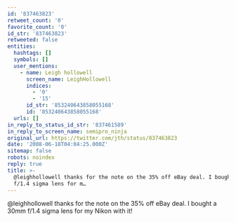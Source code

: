 ```yaml
---
id: '837463823'
retweet_count: '0'
favorite_count: '0'
id_str: '837463823'
retweeted: false
entities:
  hashtags: []
  symbols: []
  user_mentions:
    - name: Leigh hollowell
      screen_name: LeighHollowell
      indices:
        - '0'
        - '15'
      id_str: '853240643858055168'
      id: '853240643858055168'
  urls: []
in_reply_to_status_id_str: '837461589'
in_reply_to_screen_name: semipro_ninja
original_url: https://twitter.com/jth/status/837463823
date: '2008-06-18T04:04:25.000Z'
sitemap: false
robots: noindex
reply: true
title: >-
  @leighhollowell thanks for the note on the 35% off eBay deal. I bought a 30mm
  f/1.4 sigma lens for m…
---
```


@leighhollowell thanks for the note on the 35% off eBay deal. I bought a 30mm f/1.4 sigma lens for my Nikon with it!